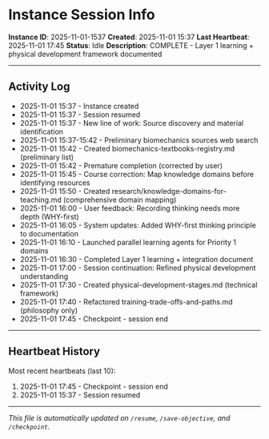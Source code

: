 # Instance Session Info

**Instance ID**: 2025-11-01-1537
**Created**: 2025-11-01 15:37
**Last Heartbeat**: 2025-11-01 17:45
**Status**: Idle
**Description**: COMPLETE - Layer 1 learning + physical development framework documented

---

## Activity Log

- 2025-11-01 15:37 - Instance created
- 2025-11-01 15:37 - Session resumed
- 2025-11-01 15:37 - New line of work: Source discovery and material identification
- 2025-11-01 15:37-15:42 - Preliminary biomechanics sources web search
- 2025-11-01 15:42 - Created biomechanics-textbooks-registry.md (preliminary list)
- 2025-11-01 15:42 - Premature completion (corrected by user)
- 2025-11-01 15:45 - Course correction: Map knowledge domains before identifying resources
- 2025-11-01 15:50 - Created research/knowledge-domains-for-teaching.md (comprehensive domain mapping)
- 2025-11-01 16:00 - User feedback: Recording thinking needs more depth (WHY-first)
- 2025-11-01 16:05 - System updates: Added WHY-first thinking principle to documentation
- 2025-11-01 16:10 - Launched parallel learning agents for Priority 1 domains
- 2025-11-01 16:30 - Completed Layer 1 learning + integration document
- 2025-11-01 17:00 - Session continuation: Refined physical development understanding
- 2025-11-01 17:30 - Created physical-development-stages.md (technical framework)
- 2025-11-01 17:40 - Refactored training-trade-offs-and-paths.md (philosophy only)
- 2025-11-01 17:45 - Checkpoint - session end

---

## Heartbeat History

Most recent heartbeats (last 10):

1. 2025-11-01 17:45 - Checkpoint - session end
2. 2025-11-01 15:37 - Session resumed

---

*This file is automatically updated on `/resume`, `/save-objective`, and `/checkpoint`.*
